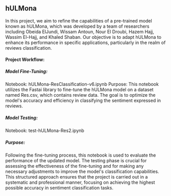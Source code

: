 ## hULMona
In this project, we aim to refine the capabilities of a pre-trained model known as hULMona, which was developed by a team of researchers including Obeida ElJundi, Wissam Antoun, Nour El Droubi, Hazem Hajj, Wassim El-Hajj, and Khaled Shaban. Our objective is to adapt hULMona to enhance its performance in specific applications, particularly in the realm of reviews classification.

#### Project Workflow:

##### Model Fine-Tuning:

Notebook: hULMona-ResClassification-v6.ipynb
Purpose: This notebook utilizes the Fastai library to fine-tune the hULMona model on a dataset named Res.csv, which contains review data. The goal is to optimize the model's accuracy and efficiency in classifying the sentiment expressed in reviews.
##### Model Testing:

Notebook: test-hULMona-Res2.ipynb
##### Purpose: 
Following the fine-tuning process, this notebook is used to evaluate the performance of the updated model. The testing phase is crucial for assessing the effectiveness of the fine-tuning and for making any necessary adjustments to improve the model's classification capabilities.
This structured approach ensures that the project is carried out in a systematic and professional manner, focusing on achieving the highest possible accuracy in sentiment classification tasks.
